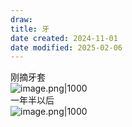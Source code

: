 ```yaml
---
draw:
title: 牙
date created: 2024-11-01
date modified: 2025-02-06
---
```


刚摘牙套  
![image.png|1000](https://imagehosting4picgo.oss-cn-beijing.aliyuncs.com/imagehosting/fix-dir%2Fpicgo%2Fpicgo-clipboard-images%2F2024%2F11%2F01%2F11-17-28-6af3373a3aab3e0bbd2f8c86c2ee5464-202411011117667-8521d0.png)  
一年半以后  
![image.png|1000](https://imagehosting4picgo.oss-cn-beijing.aliyuncs.com/imagehosting/fix-dir%2Fpicgo%2Fpicgo-clipboard-images%2F2024%2F11%2F01%2F11-19-14-f802c60293f4c2bea3f7c2a96cd26428-202411011119679-2c1974.png)
